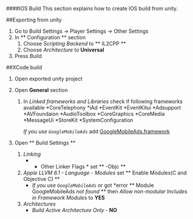 ####IOS Build
This section explains how to create IOS build from unity.

##Exporting from unity
1. Go to Build Settings -> Player Settings -> Other Settings
2. In ** Configuration ** section 
	1. Choose *Scripting Backend* to ** IL2CPP **
	2. Choose *Architecture* to **Universal**
3. Press Build


##XCode build
1. Open exported unity project
2. Open **General** section
	1. In *Linked frameworks and Libraries* check if following frameworks available
		*CoreTelephony
		*iAd
		*EventKit
		*EventKitui
		*Adsupport
		*AVFoundaion
		*AudioToolbox
		*CoreGraphics
		*CoreMedia
		*MessageUi
		*StoreKit
		*SystemConfiguration

		*If you use ```GoogleMobileAds```* add  [GoogleMobileAds.framework](https://developers.google.com/mobile-ads-sdk/download#downloadios) 
	
3. Open ** Build Settings **
	1. *Linking*
		* * Other Linker Flags * set ** -Objc **
	2. *Apple LLVM 6.1 - Language - Modules* set ** Enable Modules(C and Objective C) **
		* *If you use ```GoogleMobileAds```* or got *error ** Module GoogleMobileAds *not found* ** then *Allow non-modular Includes in Framework Modules* to **YES**
	3. *Architectures*
		* *Build Active Architecture Only* - **NO**